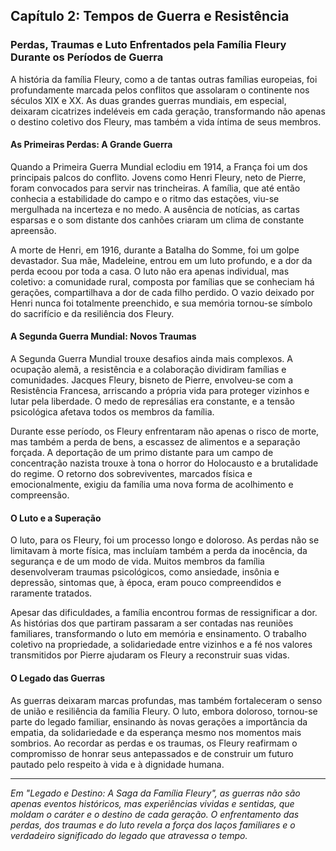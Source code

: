 ## Capítulo 2: Tempos de Guerra e Resistência

### Perdas, Traumas e Luto Enfrentados pela Família Fleury Durante os Períodos de Guerra

A história da família Fleury, como a de tantas outras famílias europeias, foi profundamente marcada pelos conflitos que assolaram o continente nos séculos XIX e XX. As duas grandes guerras mundiais, em especial, deixaram cicatrizes indeléveis em cada geração, transformando não apenas o destino coletivo dos Fleury, mas também a vida íntima de seus membros.

#### As Primeiras Perdas: A Grande Guerra

Quando a Primeira Guerra Mundial eclodiu em 1914, a França foi um dos principais palcos do conflito. Jovens como Henri Fleury, neto de Pierre, foram convocados para servir nas trincheiras. A família, que até então conhecia a estabilidade do campo e o ritmo das estações, viu-se mergulhada na incerteza e no medo. A ausência de notícias, as cartas esparsas e o som distante dos canhões criaram um clima de constante apreensão.

A morte de Henri, em 1916, durante a Batalha do Somme, foi um golpe devastador. Sua mãe, Madeleine, entrou em um luto profundo, e a dor da perda ecoou por toda a casa. O luto não era apenas individual, mas coletivo: a comunidade rural, composta por famílias que se conheciam há gerações, compartilhava a dor de cada filho perdido. O vazio deixado por Henri nunca foi totalmente preenchido, e sua memória tornou-se símbolo do sacrifício e da resiliência dos Fleury.

#### A Segunda Guerra Mundial: Novos Traumas

A Segunda Guerra Mundial trouxe desafios ainda mais complexos. A ocupação alemã, a resistência e a colaboração dividiram famílias e comunidades. Jacques Fleury, bisneto de Pierre, envolveu-se com a Resistência Francesa, arriscando a própria vida para proteger vizinhos e lutar pela liberdade. O medo de represálias era constante, e a tensão psicológica afetava todos os membros da família.

Durante esse período, os Fleury enfrentaram não apenas o risco de morte, mas também a perda de bens, a escassez de alimentos e a separação forçada. A deportação de um primo distante para um campo de concentração nazista trouxe à tona o horror do Holocausto e a brutalidade do regime. O retorno dos sobreviventes, marcados física e emocionalmente, exigiu da família uma nova forma de acolhimento e compreensão.

#### O Luto e a Superação

O luto, para os Fleury, foi um processo longo e doloroso. As perdas não se limitavam à morte física, mas incluíam também a perda da inocência, da segurança e de um modo de vida. Muitos membros da família desenvolveram traumas psicológicos, como ansiedade, insônia e depressão, sintomas que, à época, eram pouco compreendidos e raramente tratados.

Apesar das dificuldades, a família encontrou formas de ressignificar a dor. As histórias dos que partiram passaram a ser contadas nas reuniões familiares, transformando o luto em memória e ensinamento. O trabalho coletivo na propriedade, a solidariedade entre vizinhos e a fé nos valores transmitidos por Pierre ajudaram os Fleury a reconstruir suas vidas.

#### O Legado das Guerras

As guerras deixaram marcas profundas, mas também fortaleceram o senso de união e resiliência da família Fleury. O luto, embora doloroso, tornou-se parte do legado familiar, ensinando às novas gerações a importância da empatia, da solidariedade e da esperança mesmo nos momentos mais sombrios. Ao recordar as perdas e os traumas, os Fleury reafirmam o compromisso de honrar seus antepassados e de construir um futuro pautado pelo respeito à vida e à dignidade humana.

---

*Em "Legado e Destino: A Saga da Família Fleury", as guerras não são apenas eventos históricos, mas experiências vividas e sentidas, que moldam o caráter e o destino de cada geração. O enfrentamento das perdas, dos traumas e do luto revela a força dos laços familiares e o verdadeiro significado do legado que atravessa o tempo.*